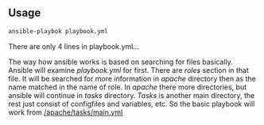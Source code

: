 <h2>Usage</h2>

```bash
ansible-playbok playbook.yml
```

There are only 4 lines in playbook.yml...

The way how ansible works is based on searching for files basically. Ansible will examine *playbook.yml* for first. There are *roles* section in that file. It will be searched for more information in *apache* directory then as the name matched in the name of role. In *apache* there more directories, but ansible will continue in *tasks* directory. 
*Tasks* is another main directory, the rest just consist of configfiles and variables, etc.
So the basic playbook will work from [/apache/tasks/main.yml](https://github.com/SandorJokai/Ansible-docker/blob/master/apache-install/apache/tasks/main.yml)
